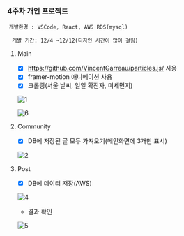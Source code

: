 ### 4주차 개인 프로젝트

​	`` 개발환경 : VSCode, React, AWS RDS(mysql) `` 

​      `` 개발 기간: 12/4 ~12/12(디자인 시간이 많이 걸림)``

1. Main

   - [x] https://github.com/VincentGarreau/particles.js/ 사용
   - [x]  framer-motion 애니메이션 사용
   - [x]  크롤링(서울 날씨, 일일 확진자, 미세먼지) 

   ![1](https://user-images.githubusercontent.com/39898938/101957130-3041e680-3c44-11eb-80bd-15f33add270b.gif)

   

   ![6](https://user-images.githubusercontent.com/39898938/101957421-bd853b00-3c44-11eb-8396-8bf861082a78.gif)

   

2. Community

   - [x] DB에 저장된 글 모두 가져오기(메인화면에 3개만 표시)

   ![2](https://user-images.githubusercontent.com/39898938/101957219-5ff0ee80-3c44-11eb-8de6-81a016f61849.gif)

   

3. Post

   - [x] DB에 데이터 저장(AWS) 

   ![4](https://user-images.githubusercontent.com/39898938/101957336-9b8bb880-3c44-11eb-83fb-34acf1679050.gif)

   - 결과 확인 

   ![5](https://user-images.githubusercontent.com/39898938/101957348-9f1f3f80-3c44-11eb-9228-efe6911b1ba1.gif)

